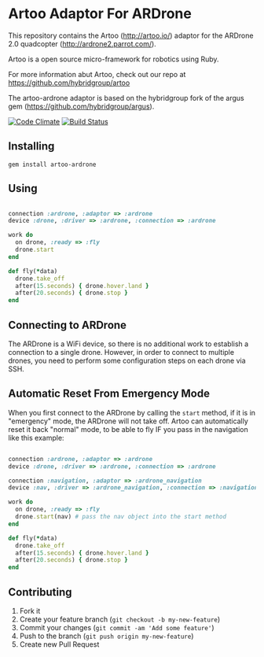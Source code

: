 # Artoo Adaptor For ARDrone

This repository contains the Artoo (http://artoo.io/) adaptor for the ARDrone 2.0 quadcopter (http://ardrone2.parrot.com/).

Artoo is a open source micro-framework for robotics using Ruby.

For more information abut Artoo, check out our repo at https://github.com/hybridgroup/artoo

The artoo-ardrone adaptor is based on the hybridgroup fork of the argus gem (https://github.com/hybridgroup/argus).

[![Code Climate](https://codeclimate.com/github/hybridgroup/artoo-ardrone.png)](https://codeclimate.com/github/hybridgroup/artoo-ardrone) [![Build Status](https://travis-ci.org/hybridgroup/artoo-ardrone.png?branch=master)](https://travis-ci.org/hybridgroup/artoo-ardrone)

## Installing

```
gem install artoo-ardrone
```

## Using

```ruby

connection :ardrone, :adaptor => :ardrone
device :drone, :driver => :ardrone, :connection => :ardrone

work do
  on drone, :ready => :fly
  drone.start
end

def fly(*data)
  drone.take_off
  after(15.seconds) { drone.hover.land }
  after(20.seconds) { drone.stop }
end
```

## Connecting to ARDrone

The ARDrone is a WiFi device, so there is no additional work to establish a connection to a single drone. However, in order to connect to multiple drones, you need to perform some configuration steps on each drone via SSH.

## Automatic Reset From Emergency Mode

When you first connect to the ARDrone by calling the `start` method, if it is in "emergency" mode, the ARDrone will not take off. Artoo can automatically reset it back "normal" mode, to be able to fly IF you pass in the navigation like this example:

```ruby

connection :ardrone, :adaptor => :ardrone
device :drone, :driver => :ardrone, :connection => :ardrone

connection :navigation, :adaptor => :ardrone_navigation
device :nav, :driver => :ardrone_navigation, :connection => :navigation

work do
  on drone, :ready => :fly
  drone.start(nav) # pass the nav object into the start method
end

def fly(*data)
  drone.take_off
  after(15.seconds) { drone.hover.land }
  after(20.seconds) { drone.stop }
end
```

## Contributing

1. Fork it
2. Create your feature branch (`git checkout -b my-new-feature`)
3. Commit your changes (`git commit -am 'Add some feature'`)
4. Push to the branch (`git push origin my-new-feature`)
5. Create new Pull Request
